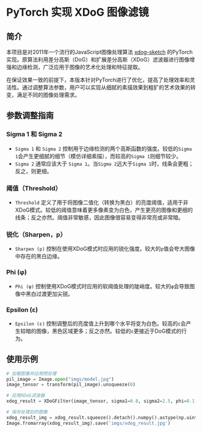 # PyTorch 实现 XDoG 图像滤镜

## 简介

本项目是对2011年一个流行的JavaScript图像处理算法 [xdog-sketch](https://github.com/alexpeattie/xdog-sketch) 的PyTorch实现。原算法利用差分高斯（DoG）和扩展差分高斯（XDoG）滤波器进行图像增强和边缘检测，广泛应用于图像的艺术化处理和特征提取。

在保证效果一致的前提下，本版本针对PyTorch进行了优化，提高了处理效率和灵活性。通过调整算法参数，用户可以实现从细腻的素描效果到粗犷的艺术效果的转变，满足不同的图像处理需求。

## 参数调整指南

### Sigma 1 和 Sigma 2
- `Sigma 1` 和 `Sigma 2` 控制用于边缘检测的两个高斯函数的强度。较低的`Sigma 1`会产生更细腻的细节（模仿详细素描），而较高的`Sigma 1`则细节较少。
- `Sigma 2` 通常应该大于 `Sigma 1`。当`Sigma 2`远大于`Sigma 1`时，线条会更粗；反之，则更细。

### 阈值（Threshold）
- `Threshold` 定义了用于将图像二值化（转换为黑白）的亮度阈值，适用于非XDoG模式。较低的阈值意味着更多像素变为白色，产生更亮的图像和更细的线条；反之亦然。阈值非常敏感，因此图像很容易变得非常亮或非常暗。

### 锐化（Sharpen，p）
- `Sharpen (p)` 控制在使用XDoG模式时应用的锐化强度。较大的`p`值会夸大图像中存在的黑白边缘。

### Phi (φ)
- `Phi (φ)` 控制使用XDoG模式时应用的软阈值处理的陡峭度。较大的`φ`会导致图像中黑白过渡更加尖锐。

### Epsilon (ε)
- `Epsilon (ε)` 控制调整后的亮度值上升到哪个水平将变为白色。较高的`ε`会产生较暗的图像，黑色区域更多；反之亦然。较低的`ε`更接近于DoG模式的行为。

## 使用示例

```python
# 加载图像并应用预处理
pil_image = Image.open("imgs/model.jpg")
image_tensor = transform(pil_image).unsqueeze(0)

# 应用XDoG滤波器
xdog_result = XDoGFilter(image_tensor, sigma1=0.8, sigma2=2.5, phi=0.1, epsilon=20, sharpen=35)

# 保存处理后的图像
xdog_result_img = xdog_result.squeeze().detach().numpy().astype(np.uint8)
Image.fromarray(xdog_result_img).save('imgs/xdog_result.jpg')